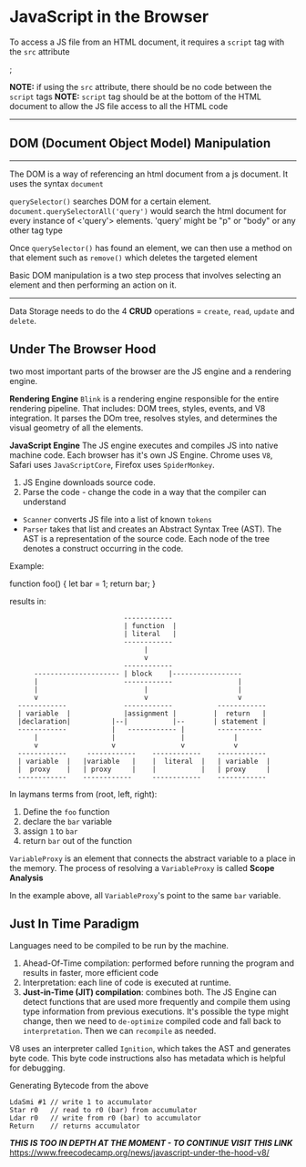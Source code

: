 # JavaScript in the Browser

To access a JS file from an HTML document, it requires a `script` tag with the `src` attribute

  <script src="javascript-file.js"></script>;

**NOTE:** if using the `src` attribute, there should be no code between the `script` tags
**NOTE:** `script` tag should be at the bottom of the HTML document to allow the JS file access to all the HTML code

---
## DOM (Document Object Model) Manipulation
---
The DOM is a way of referencing an html document from a js document.  It uses the syntax `document` 

`querySelector()` searches DOM for a certain element. `document.querySelectorAll('query')` would search the html document for every instance of <'query'> elements. 'query' might be "p" or "body" or any other tag type

Once `querySelector()` has found an element, we can then use a method on that element such as `remove()` which deletes the targeted element

Basic DOM manipulation is a two step process that involves selecting an element and then performing an action on it.

---



Data Storage needs to do the 4 **CRUD** operations = `create`, `read`, `update` and `delete`.

## Under The Browser Hood

two most important parts of the browser are the JS engine and a rendering engine.

**Rendering Engine**
`Blink` is a rendering engine responsible for the entire rendering pipeline.  That includes: DOM trees, styles, events, and V8 integration.  It parses the DOm tree, resolves styles, and determines the visual geometry of all the elements.

**JavaScript Engine**
The JS engine executes and compiles JS into native machine code.  Each browser has it's own JS Engine.
Chrome uses `V8`, Safari uses `JavaScriptCore`, Firefox uses `SpiderMonkey`.

1. JS Engine downloads source code.
2. Parse the code - change the code in a way that the compiler can understand
  - `Scanner` converts JS file into a list of known `tokens`
  - `Parser` takes that list and creates an Abstract Syntax Tree (AST).  The AST is a representation of the source code.  Each node of the tree denotes a construct occurring in the code.

Example:

  function foo() {
    let bar = 1;
    return bar;
  }

results in:

                                ------------
                                | function  |
                                | literal   |
                                ------------
                                     |
                                     v
                                ------------
          --------------------- | block    |-----------------
          |                     ------------                |
          |                          |                      |
          v                          v                      v
      ------------              ------------           ------------
      | variable  |             |assignment |         |  return   |
      |declaration|          |--|           |--       | statement |
      ------------           |   ------------ |        -----------
          |                  |                |            |
          v                  v                v            v
      ------------     ------------    ------------    ------------
      | variable  |   |variable   |    |  literal  |   | variable  |
      |  proxy    |   | proxy     |    |           |   | proxy     |
      ------------    ------------     ------------    ------------

In laymans terms from (root, left, right):
1. Define the `foo` function
2. declare the `bar` variable
3. assign `1` to `bar`
4. return `bar` out of the function

`VariableProxy` is an element that connects the abstract variable to a place in the memory.  The process of resolving a `VariableProxy` is called **Scope Analysis**

In the example above, all `VariableProxy`'s point to the same `bar` variable.

## Just In Time Paradigm

Languages need to be compiled to be run by the machine.  
1. Ahead-Of-Time compilation: performed before running the program and results in faster, more efficient code
2. Interpretation: each line of code is executed at runtime.
3. **Just-in-Time (JIT) compilation**: combines both.  The JS Engine can detect functions that are used more frequently and compile them using type information from previous executions.  It's possible the type might change, then we need to `de-optimize` compiled code and fall back to `interpretation`.  Then we can `recompile` as needed.

V8 uses an interpreter called `Ignition`, which takes the AST and generates byte code.  This byte code instructions also has metadata which is helpful for debugging.

Generating Bytecode from the above 

    LdaSmi #1 // write 1 to accumulator
    Star r0   // read to r0 (bar) from accumulator 
    Ldar r0   // write from r0 (bar) to accumulator
    Return    // returns accumulator

***THIS IS TOO IN DEPTH AT THE MOMENT - TO CONTINUE VISIT THIS LINK*** https://www.freecodecamp.org/news/javascript-under-the-hood-v8/